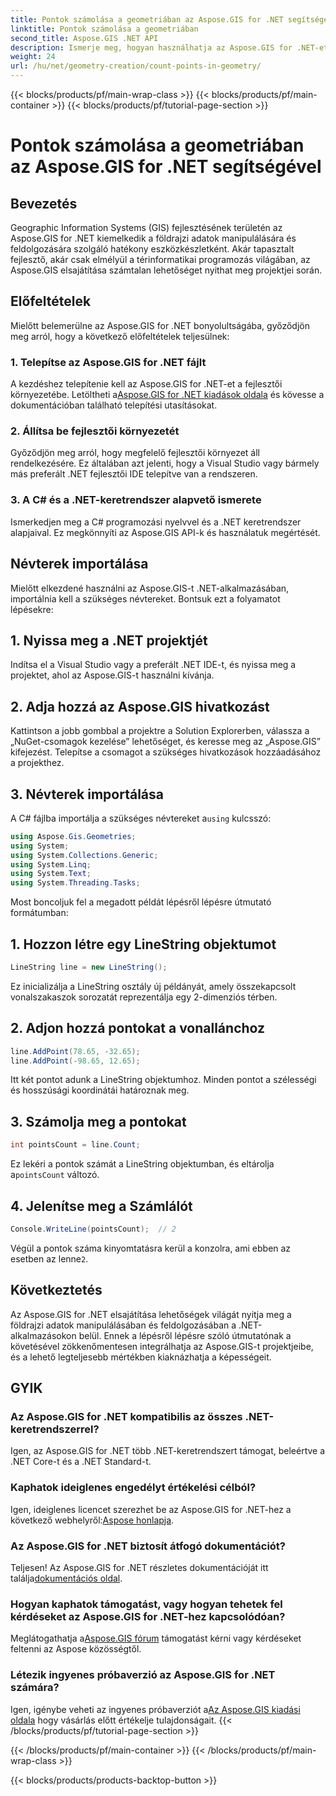 ```yaml
---
title: Pontok számolása a geometriában az Aspose.GIS for .NET segítségével
linktitle: Pontok számolása a geometriában
second_title: Aspose.GIS .NET API
description: Ismerje meg, hogyan használhatja az Aspose.GIS for .NET-et a földrajzi adatok könnyed manipulálására. Átfogó oktatóanyagok állnak rendelkezésre.
weight: 24
url: /hu/net/geometry-creation/count-points-in-geometry/
---
```


{{< blocks/products/pf/main-wrap-class >}}
{{< blocks/products/pf/main-container >}}
{{< blocks/products/pf/tutorial-page-section >}}

# Pontok számolása a geometriában az Aspose.GIS for .NET segítségével

## Bevezetés
Geographic Information Systems (GIS) fejlesztésének területén az Aspose.GIS for .NET kiemelkedik a földrajzi adatok manipulálására és feldolgozására szolgáló hatékony eszközkészletként. Akár tapasztalt fejlesztő, akár csak elmélyül a térinformatikai programozás világában, az Aspose.GIS elsajátítása számtalan lehetőséget nyithat meg projektjei során.
## Előfeltételek
Mielőtt belemerülne az Aspose.GIS for .NET bonyolultságába, győződjön meg arról, hogy a következő előfeltételek teljesülnek:
### 1. Telepítse az Aspose.GIS for .NET fájlt
 A kezdéshez telepítenie kell az Aspose.GIS for .NET-et a fejlesztői környezetébe. Letöltheti a[Aspose.GIS for .NET kiadások oldala](https://releases.aspose.com/gis/net/) és kövesse a dokumentációban található telepítési utasításokat.
### 2. Állítsa be fejlesztői környezetét
Győződjön meg arról, hogy megfelelő fejlesztői környezet áll rendelkezésére. Ez általában azt jelenti, hogy a Visual Studio vagy bármely más preferált .NET fejlesztői IDE telepítve van a rendszeren.
### 3. A C# és a .NET-keretrendszer alapvető ismerete
Ismerkedjen meg a C# programozási nyelvvel és a .NET keretrendszer alapjaival. Ez megkönnyíti az Aspose.GIS API-k és használatuk megértését.

## Névterek importálása
Mielőtt elkezdené használni az Aspose.GIS-t .NET-alkalmazásában, importálnia kell a szükséges névtereket. Bontsuk ezt a folyamatot lépésekre:
## 1. Nyissa meg a .NET projektjét
Indítsa el a Visual Studio vagy a preferált .NET IDE-t, és nyissa meg a projektet, ahol az Aspose.GIS-t használni kívánja.
## 2. Adja hozzá az Aspose.GIS hivatkozást
Kattintson a jobb gombbal a projektre a Solution Explorerben, válassza a „NuGet-csomagok kezelése” lehetőséget, és keresse meg az „Aspose.GIS” kifejezést. Telepítse a csomagot a szükséges hivatkozások hozzáadásához a projekthez.
## 3. Névterek importálása
 A C# fájlba importálja a szükséges névtereket a`using` kulcsszó:
```csharp
using Aspose.Gis.Geometries;
using System;
using System.Collections.Generic;
using System.Linq;
using System.Text;
using System.Threading.Tasks;
```

Most boncoljuk fel a megadott példát lépésről lépésre útmutató formátumban:
## 1. Hozzon létre egy LineString objektumot
```csharp
LineString line = new LineString();
```
Ez inicializálja a LineString osztály új példányát, amely összekapcsolt vonalszakaszok sorozatát reprezentálja egy 2-dimenziós térben.
## 2. Adjon hozzá pontokat a vonallánchoz
```csharp
line.AddPoint(78.65, -32.65);
line.AddPoint(-98.65, 12.65);
```
Itt két pontot adunk a LineString objektumhoz. Minden pontot a szélességi és hosszúsági koordinátái határoznak meg.
## 3. Számolja meg a pontokat
```csharp
int pointsCount = line.Count;
```
 Ez lekéri a pontok számát a LineString objektumban, és eltárolja a`pointsCount` változó.
## 4. Jelenítse meg a Számlálót
```csharp
Console.WriteLine(pointsCount);  // 2
```
 Végül a pontok száma kinyomtatásra kerül a konzolra, ami ebben az esetben az lenne`2`.

## Következtetés
Az Aspose.GIS for .NET elsajátítása lehetőségek világát nyitja meg a földrajzi adatok manipulálásában és feldolgozásában a .NET-alkalmazásokon belül. Ennek a lépésről lépésre szóló útmutatónak a követésével zökkenőmentesen integrálhatja az Aspose.GIS-t projektjeibe, és a lehető legteljesebb mértékben kiaknázhatja a képességeit.
## GYIK
### Az Aspose.GIS for .NET kompatibilis az összes .NET-keretrendszerrel?
Igen, az Aspose.GIS for .NET több .NET-keretrendszert támogat, beleértve a .NET Core-t és a .NET Standard-t.
### Kaphatok ideiglenes engedélyt értékelési célból?
 Igen, ideiglenes licencet szerezhet be az Aspose.GIS for .NET-hez a következő webhelyről:[Aspose honlapja](https://purchase.aspose.com/temporary-license/).
### Az Aspose.GIS for .NET biztosít átfogó dokumentációt?
Teljesen! Az Aspose.GIS for .NET részletes dokumentációját itt találja[dokumentációs oldal](https://reference.aspose.com/gis/net/).
### Hogyan kaphatok támogatást, vagy hogyan tehetek fel kérdéseket az Aspose.GIS for .NET-hez kapcsolódóan?
 Meglátogathatja a[Aspose.GIS fórum](https://forum.aspose.com/c/gis/33) támogatást kérni vagy kérdéseket feltenni az Aspose közösségtől.
### Létezik ingyenes próbaverzió az Aspose.GIS for .NET számára?
 Igen, igénybe veheti az ingyenes próbaverziót a[Az Aspose.GIS kiadási oldala](https://releases.aspose.com/) hogy vásárlás előtt értékelje tulajdonságait.
{{< /blocks/products/pf/tutorial-page-section >}}

{{< /blocks/products/pf/main-container >}}
{{< /blocks/products/pf/main-wrap-class >}}

{{< blocks/products/products-backtop-button >}}
